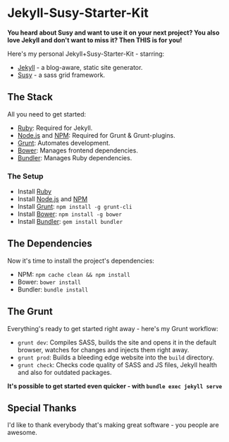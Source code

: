 # Jekyll-Susy-Starter-Kit
**You heard about Susy and want to use it on your next project? You also love Jekyll and don't want to miss it? Then THIS is for you!**

Here's my personal Jekyll+Susy-Starter-Kit - starring:
+ [Jekyll](http://jekyllrb.com/) - a blog-aware, static site generator.
+ [Susy](http://susy.oddbird.net/) - a sass grid framework.

## The Stack
All you need to get started:
- [Ruby](http://www.ruby-lang.org/): Required for Jekyll.
- [Node.js](http://nodejs.org/) and [NPM](https://npmjs.org/): Required for Grunt & Grunt-plugins.
- [Grunt](http://gruntjs.com/): Automates development.
- [Bower](http://bower.io/): Manages frontend dependencies.
- [Bundler](http://bundler.io/): Manages Ruby dependencies.

### The Setup
- Install [Ruby](https://www.ruby-lang.org/en/documentation/installation/)
- Install [Node.js](http://nodejs.org/) and [NPM](https://npmjs.org/)
- Install [Grunt](http://gruntjs.com/): `npm install -g grunt-cli`
- Install [Bower](http://bower.io/): `npm install -g bower`
- Install [Bundler](http://bundler.io/): `gem install bundler`

## The Dependencies
Now it's time to install the project's dependencies:
- NPM: `npm cache clean && npm install`
- Bower: `bower install`
- Bundler: `bundle install`

## The Grunt
Everything's ready to get started right away - here's my Grunt workflow:
- `grunt dev`: Compiles SASS, builds the site and opens it in the default browser, watches for changes and injects them right away.
- `grunt prod`: Builds a bleeding edge website into the `build` directory.
- `grunt check`: Checks code quality of SASS and JS files, Jekyll health and also for outdated packages.

**It's possible to get started even quicker - with `bundle exec jekyll serve`**

## Special Thanks
I'd like to thank everybody that's making great software - you people are awesome.
